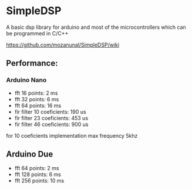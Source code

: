 # SimpleDSP
A basic dsp library for arduino and most of the microcontrollers which can be programmed in C/C++

https://github.com/mozanunal/SimpleDSP/wiki

## Performance:

### Arduino Nano
* fft 16 points: 2 ms
* fft 32 points: 6 ms
* fft 64 points: 16 ms
* fir filter 10 coeficients: 190 us
* fir filter 23 coeficients: 453 us
* fir filter 46 coeficients: 900 us

for 10 coeficients implementation max frequency 5khz

## Arduino Due
* fft 64 points: 2 ms
* fft 128 points: 6 ms
* fft 256 points: 10 ms
